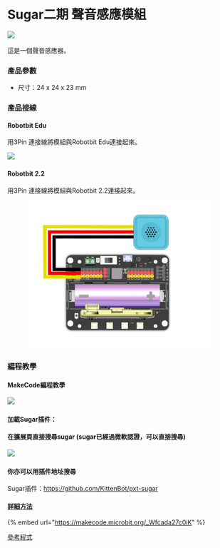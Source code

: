# Sugar二期 聲音感應模組

![](../../.gitbook/assets/sound\_render.png)

這是一個聲音感應器。

### 產品參數

* 尺寸：24 x 24 x 23 mm

### 產品接線

#### Robotbit Edu

用3Pin 連接線將模組與Robotbit Edu連接起來。

![](../../.gitbook/assets/sound\_wire.png)

#### Robotbit 2.2

用3Pin 連接線將模組與Robotbit 2.2連接起來。

<figure><img src="../../.gitbook/assets/sound_wiring_2.2.png" alt=""><figcaption></figcaption></figure>

### 編程教學

#### MakeCode編程教學

![](https://kittenbothk.readthedocs.io/en/latest/\_images/mcbanner15.png)

#### 加載Sugar插件：

#### 在擴展頁直接搜尋sugar (sugar已經過微軟認證，可以直接搜尋)

![](https://kittenbothk.readthedocs.io/en/latest/\_images/sugar\_search.gif)

#### 你亦可以用插件地址搜尋

Sugar插件：https://github.com/KittenBot/pxt-sugar

#### [詳細方法](../../programmingplatforms/makecode/kittenbotandmakecode.md)

{% embed url="https://makecode.microbit.org/_Wfcada27c0iK" %}

[參考程式](https://makecode.microbit.org/\_Wfcada27c0iK)
